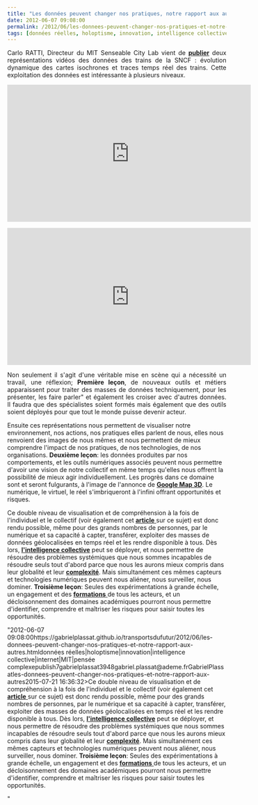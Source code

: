 ```yaml
---
title: "Les données peuvent changer nos pratiques, notre rapport aux autres et initier une nouvelle forme d'intelligence collective"
date: 2012-06-07 09:08:00
permalink: /2012/06/les-donnees-peuvent-changer-nos-pratiques-et-notre-rapport-aux-autres.html
tags: [données réelles, holoptisme, innovation, intelligence collective, internet, MIT, pensée complexe]
---
```


<p style="text-align: justify;">Carlo RATTI, Directeur du MIT Senseable City Lab vient de <a href="http://ht.ly/bnLSy" target="_blank"><strong>publier</strong></a> deux représentations vidéos des données des trains de la SNCF : évolution dynamique des cartes isochrones et traces temps réel des trains. Cette exploitation des données est intéressante à plusieurs niveaux.</p> <p><iframe frameborder="0" height="315" src="http://www.youtube.com/embed/bGyfuSlYWa0" width="560"></iframe></p>   <!--more-->   <p><iframe frameborder="0" height="315" src="http://www.youtube.com/embed/I17_nuPiJI4" width="560"></iframe></p> <p style="text-align: justify;">Non seulement il s'agit d'une véritable mise en scène qui a nécessité un travail, une réflexion; <strong>Première leçon</strong>, de nouveaux outils et métiers apparaissent pour traiter des masses de données techniquement, pour les présenter, les faire parler" et également les croiser avec d'autres données. Il faudra que des spécialistes soient formés mais également que des outils soient déployés pour que tout le monde puisse devenir acteur.</p> <p style=""text-align: justify>Ensuite ces représentations nous permettent de visualiser notre environnement, nos actions, nos pratiques elles parlent de nous, elles nous renvoient des images de nous mêmes et nous permettent de mieux comprendre l'impact de nos pratiques, de nos technologies, de nos organisations. <strong>Deuxième leçon</strong>: les données produites par nos comportements, et les outils numériques associés peuvent nous permettre d'avoir une vision de notre collectif en même temps qu'elles nous offrent la possibilité de mieux agir individuellement. Les progrès dans ce domaine sont et seront fulgurants, à l'image de l'annonce de <a href=""http://googleblog.blogspot.fr/2012/06/never-ending-quest-for-perfect-map.html"" target=""_blank""><strong>Google Map 3D</strong></a>. Le numérique, le virtuel, le réel s'imbriqueront à l'infini offrant opportunités et risques.</p> <p style=""text-align: justify>Ce double niveau de visualisation et de compréhension à la fois de l'individuel et le collectif (voir également cet <a href="https://gabrielplassat.github.io/transportsdufutur/2012/01/le-nouveau-monde-2012-nm2012-arrive-il-va-en-surprendre-plus-dun.html"" target=""_blank""><strong>article</strong> </a>sur ce sujet) est donc rendu possible, même pour des grands nombres de personnes, par le numérique et sa capacité à capter, transférer, exploiter des masses de données géolocalisées en temps réel et les rendre disponible à tous. Dès lors, <a href="https://gabrielplassat.github.io/transportsdufutur/2011/09/transports-mobilites-quelles-sont-les-5-innovations-qui-peuvent-changer-les-comportements.html"" target=""_blank""><strong>l'intelligence collective</strong></a> peut se déployer, et nous permettre de résoudre des problèmes systémiques que nous sommes incapables de résoudre seuls tout d'abord parce que nous les aurons mieux compris dans leur globalité et leur <a href="https://gabrielplassat.github.io/transportsdufutur/2011/04/metanote-tdf-11-transports-mobilites-introduction-a-la-pensee-complexe.html"" target=""_blank""><strong>complexité</strong></a>. Mais simultanément ces mêmes capteurs et technologies numériques peuvent nous aliéner, nous surveiller, nous dominer. <strong>Troisième leçon</strong>: Seules des expérimentations à grande échelle, un engagement et des <a href=""http://www.amazon.fr/Les-10-commandements-l%C3%A8re-numerique/dp/2916571655"" target=""_blank""><strong>formations</strong> </a>de tous les acteurs, et un décloisonnement des domaines académiques pourront nous permettre d'identifier, comprendre et maîtriser les risques pour saisir toutes les opportunités.</p>"2012-06-07 09:08:00https://gabrielplassat.github.io/transportsdufutur/2012/06/les-donnees-peuvent-changer-nos-pratiques-et-notre-rapport-aux-autres.htmldonnées réelles|holoptisme|innovation|intelligence collective|internet|MIT|pensée complexepublish7gabrielplassat3948gabriel.plassat@ademe.frGabrielPlassatles-donnees-peuvent-changer-nos-pratiques-et-notre-rapport-aux-autres2015-07-21 16:36:32>Ce double niveau de visualisation et de compréhension à la fois de l'individuel et le collectif (voir également cet <a href="https://gabrielplassat.github.io/transportsdufutur/2012/01/le-nouveau-monde-2012-nm2012-arrive-il-va-en-surprendre-plus-dun.html"" target=""_blank""><strong>article</strong> </a>sur ce sujet) est donc rendu possible, même pour des grands nombres de personnes, par le numérique et sa capacité à capter, transférer, exploiter des masses de données géolocalisées en temps réel et les rendre disponible à tous. Dès lors, <a href="https://gabrielplassat.github.io/transportsdufutur/2011/09/transports-mobilites-quelles-sont-les-5-innovations-qui-peuvent-changer-les-comportements.html"" target=""_blank""><strong>l'intelligence collective</strong></a> peut se déployer, et nous permettre de résoudre des problèmes systémiques que nous sommes incapables de résoudre seuls tout d'abord parce que nous les aurons mieux compris dans leur globalité et leur <a href="https://gabrielplassat.github.io/transportsdufutur/2011/04/metanote-tdf-11-transports-mobilites-introduction-a-la-pensee-complexe.html"" target=""_blank""><strong>complexité</strong></a>. Mais simultanément ces mêmes capteurs et technologies numériques peuvent nous aliéner, nous surveiller, nous dominer. <strong>Troisième leçon</strong>: Seules des expérimentations à grande échelle, un engagement et des <a href=""http://www.amazon.fr/Les-10-commandements-l%C3%A8re-numerique/dp/2916571655"" target=""_blank""><strong>formations</strong> </a>de tous les acteurs, et un décloisonnement des domaines académiques pourront nous permettre d'identifier, comprendre et maîtriser les risques pour saisir toutes les opportunités.</p>"
